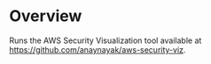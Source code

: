 # Overview
Runs the AWS Security Visualization tool available at https://github.com/anaynayak/aws-security-viz.